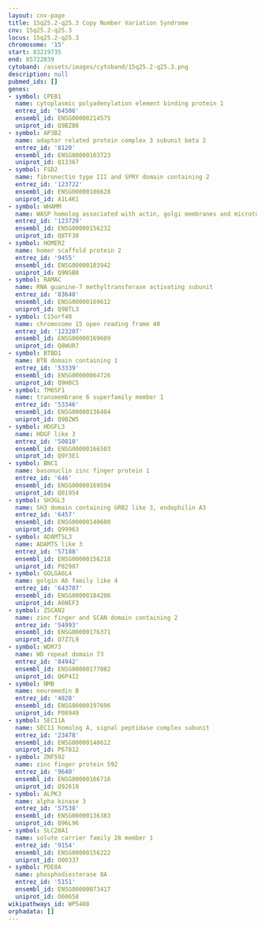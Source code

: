 ```yaml
---
layout: cnv-page
title: 15q25.2-q25.3 Copy Number Variation Syndrome
cnv: 15q25.2-q25.3
locus: 15q25.2-q25.3
chromosome: '15'
start: 83219735
end: 85722039
cytoband: /assets/images/cytoband/15q25.2-q25.3.png
description: null
pubmed_ids: []
genes:
- symbol: CPEB1
  name: cytoplasmic polyadenylation element binding protein 1
  entrez_id: '64506'
  ensembl_id: ENSG00000214575
  uniprot_id: Q9BZB8
- symbol: AP3B2
  name: adaptor related protein complex 3 subunit beta 2
  entrez_id: '8120'
  ensembl_id: ENSG00000103723
  uniprot_id: Q13367
- symbol: FSD2
  name: fibronectin type III and SPRY domain containing 2
  entrez_id: '123722'
  ensembl_id: ENSG00000186628
  uniprot_id: A1L4K1
- symbol: WHAMM
  name: WASP homolog associated with actin, golgi membranes and microtubules
  entrez_id: '123720'
  ensembl_id: ENSG00000156232
  uniprot_id: Q8TF30
- symbol: HOMER2
  name: homer scaffold protein 2
  entrez_id: '9455'
  ensembl_id: ENSG00000103942
  uniprot_id: Q9NSB8
- symbol: RAMAC
  name: RNA guanine-7 methyltransferase activating subunit
  entrez_id: '83640'
  ensembl_id: ENSG00000169612
  uniprot_id: Q9BTL3
- symbol: C15orf40
  name: chromosome 15 open reading frame 40
  entrez_id: '123207'
  ensembl_id: ENSG00000169609
  uniprot_id: Q8WUR7
- symbol: BTBD1
  name: BTB domain containing 1
  entrez_id: '53339'
  ensembl_id: ENSG00000064726
  uniprot_id: Q9H0C5
- symbol: TM6SF1
  name: transmembrane 6 superfamily member 1
  entrez_id: '53346'
  ensembl_id: ENSG00000136404
  uniprot_id: Q9BZW5
- symbol: HDGFL3
  name: HDGF like 3
  entrez_id: '50810'
  ensembl_id: ENSG00000166503
  uniprot_id: Q9Y3E1
- symbol: BNC1
  name: basonuclin zinc finger protein 1
  entrez_id: '646'
  ensembl_id: ENSG00000169594
  uniprot_id: Q01954
- symbol: SH3GL3
  name: SH3 domain containing GRB2 like 3, endophilin A3
  entrez_id: '6457'
  ensembl_id: ENSG00000140600
  uniprot_id: Q99963
- symbol: ADAMTSL3
  name: ADAMTS like 3
  entrez_id: '57188'
  ensembl_id: ENSG00000156218
  uniprot_id: P82987
- symbol: GOLGA6L4
  name: golgin A6 family like 4
  entrez_id: '643707'
  ensembl_id: ENSG00000184206
  uniprot_id: A6NEF3
- symbol: ZSCAN2
  name: zinc finger and SCAN domain containing 2
  entrez_id: '54993'
  ensembl_id: ENSG00000176371
  uniprot_id: Q7Z7L9
- symbol: WDR73
  name: WD repeat domain 73
  entrez_id: '84942'
  ensembl_id: ENSG00000177082
  uniprot_id: Q6P4I2
- symbol: NMB
  name: neuromedin B
  entrez_id: '4828'
  ensembl_id: ENSG00000197696
  uniprot_id: P08949
- symbol: SEC11A
  name: SEC11 homolog A, signal peptidase complex subunit
  entrez_id: '23478'
  ensembl_id: ENSG00000140612
  uniprot_id: P67812
- symbol: ZNF592
  name: zinc finger protein 592
  entrez_id: '9640'
  ensembl_id: ENSG00000166716
  uniprot_id: Q92610
- symbol: ALPK3
  name: alpha kinase 3
  entrez_id: '57538'
  ensembl_id: ENSG00000136383
  uniprot_id: Q96L96
- symbol: SLC28A1
  name: solute carrier family 28 member 1
  entrez_id: '9154'
  ensembl_id: ENSG00000156222
  uniprot_id: O00337
- symbol: PDE8A
  name: phosphodiesterase 8A
  entrez_id: '5151'
  ensembl_id: ENSG00000073417
  uniprot_id: O60658
wikipathways_id: WP5408
orphadata: []
---
```

